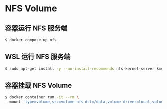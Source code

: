 # NFS Volume

## 容器运行 NFS 服务端

```bash
$ docker-compose up nfs
```

## WSL 运行 NFS 服务端

```bash
$ sudo apt-get install -y --no-install-recommends nfs-kernel-server kmod libcap2-bin


```

## 容器挂载 NFS Volume

```bash
$ docker container run -it --rm \
--mount 'type=volume,src=volume-nfs,dst=/data,volume-driver=local,volume-opt=type=nfs,volume-opt=device=192.168.199.100:/nfs,"volume-opt=o=addr=192.168.199.100,vers=4,soft,timeo=180,bg,tcp,rw"' busybox sh
```
